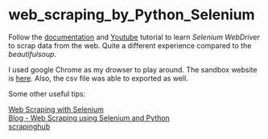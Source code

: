 # web_scraping_by_Python_Selenium

Follow the [documentation](https://www.selenium.dev/documentation/en/webdriver/browser_manipulation/) and [Youtube](https://www.youtube.com/watch?v=zjo9yFHoUl8) tutorial to learn *Selenium WebDriver* to scrap data from the web. Quite a different experience compared to the *beautifulsoup*.

I used google Chrome as my drowser to play around. The sandbox website is [here](http://econpy.pythonanywhere.com/ex/001.html). Also, the csv file was able to exported as well.

Some other useful tips:

[Web Scraping with Selenium](https://www.pluralsight.com/guides/web-scraping-with-selenium) <br>
[Blog - Web Scraping using Selenium and Python](https://www.scrapingbee.com/blog/selenium-python/) <br>
[scrapinghub](https://blog.scrapinghub.com/)
